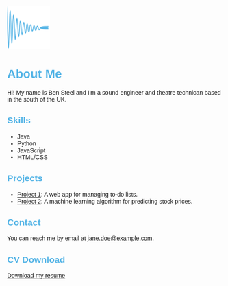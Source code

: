 <head>
  <meta charset="UTF-8">
  <title>Ben Steel Sound</title>
  <style>
    body {
      font-family: Helvetica, Arial, sans-serif;
    }
    h1, h2, h3, h4, h5, h6 {
      color: #54b4e6;
    }
  </style>
</head>


<img src="logo.png" alt="Logo" style="width:100px;height:100px;">

# About Me

Hi! My name is Ben Steel and I'm a sound engineer and theatre technican based in the south of the UK. 

## Skills

- Java
- Python
- JavaScript
- HTML/CSS

## Projects

- [Project 1](https://github.com/yourusername/project1): A web app for managing to-do lists.
- [Project 2](https://github.com/yourusername/project2): A machine learning algorithm for predicting stock prices.

## Contact

You can reach me by email at jane.doe@example.com.

## CV Download

<a href="myfile.pdf" download>Download my resume</a>
